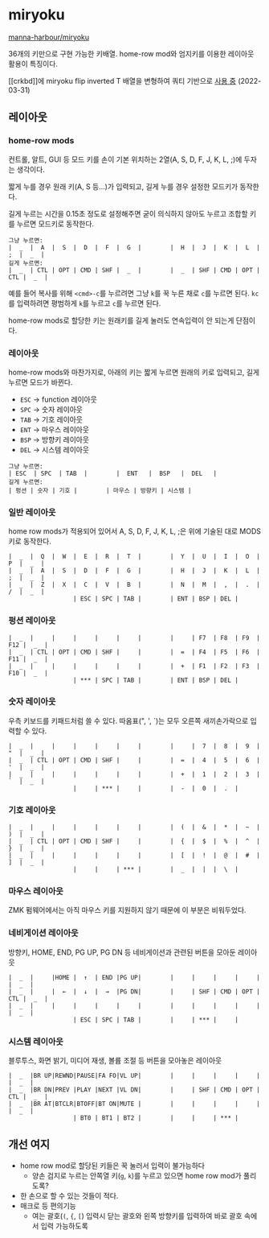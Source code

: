 # miryoku

[manna-harbour/miryoku](https://github.com/manna-harbour/miryoku)

36개의 키만으로 구현 가능한 키배열. home-row mod와 엄지키를 이용한 레이아웃 활용이 특징이다.

[[crkbd]]에 miryoku flip inverted T 배열을 변형하여 쿼티 기반으로 [사용 중](https://github.com/nyeong/zmk-config/commit/50526193a33168c58b006f9b6b8ef15e95ee08b3) (2022-03-31)


## 레이아웃

### home-row mods

컨트롤, 알트, GUI 등 모드 키를 손이 기본 위치하는 2열(A, S, D, F, J, K, L, ;)에 두자는 생각이다.

짧게 누를 경우 원래 키(A, S 등...)가 입력되고, 길게 누를 경우 설정한 모드키가 동작한다.

길게 누르는 시간을 0.15초 정도로 설정해주면 굳이 의식하지 않아도 누르고 조합할 키를 누르면 모드키로 동작한다.

```
그냥 누르면:
|  _  |  A  |  S  |  D  |  F  |  G  |        |  H  |  J  |  K  |  L  |  ;  |  _  | 
길게 누르면:
|  _  | CTL | OPT | CMD | SHF |  _  |        |  _  | SHF | CMD | OPT | CTL |  _  | 
```

예를 들어 복사를 위해 `<cmd>-c`를 누르려면 그냥 `k`를 꾹 누른 채로 `c`를 누르면 된다.
`kc`를 입력하려면 평범하게 `k`를 누르고 `c`를 누르면 된다.

home-row mods로 할당한 키는 원래키를 길게 눌러도 연속입력이 안 되는게 단점이다.

### 레이아웃

home-row mods와 마찬가지로, 아래의 키는 짧게 누르면 원래의 키로 입력되고, 길게 누르면 모드가 바뀐다.

- `ESC` -> function 레이아웃
- `SPC` -> 숫자 레이아웃
- `TAB` -> 기호 레이아웃
- `ENT` -> 마우스 레이아웃
- `BSP` -> 방향키 레이아웃
- `DEL` -> 시스템 레이아웃

```
그냥 누르면:
| ESC  | SPC  | TAB  |        |  ENT   |  BSP   |  DEL   |
길게 누르면:
| 펑션 | 숫자 | 기호 |        | 마우스 | 방향키 | 시스템 |
```


### 일반 레이아웃

home row mods가 적용되어 있어서 A, S, D, F, J, K, L, ;은 위에 기술된 대로 MODS키로 동작한다.

```
|  _  |  Q  |  W  |  E  |  R  |  T  |        |  Y  |  U  |  I  |  O  |  P  |  _  | 
|  _  |  A  |  S  |  D  |  F  |  G  |        |  H  |  J  |  K  |  L  |  ;  |  _  | 
|  _  |  Z  |  X  |  C  |  V  |  B  |        |  N  |  M  |  ,  |  .  |  /  |  _  | 
                  | ESC | SPC | TAB |        | ENT | BSP | DEL |            
```

### 펑션 레이아웃

```
|  _  |     |     |     |     |     |        |     | F7  | F8  | F9  | F12 |  _  | 
|  _  | CTL | OPT | CMD | SHF |     |        |  =  | F4  | F5  | F6  | F11 |  _  | 
|  _  |     |     |     |     |     |        |  +  | F1  | F2  | F3  | F10 |  _  | 
                  | *** | SPC | TAB |        | ENT | BSP | DEL |            
```

### 숫자 레이아웃

우측 키보드를 키패드처럼 쓸 수 있다. 따옴표(", ', `)는 모두 오른쪽 새끼손가락으로 입력할 수 있다.

```
|  _  |     |     |     |     |     |        |     |  7  |  8  |  9  |  "  |  _  | 
|  _  | CTL | OPT | CMD | SHF |     |        |  =  |  4  |  5  |  6  |  '  |  _  | 
|  _  |     |     |     |     |     |        |  +  |  1  |  2  |  3  |  `  |  _  | 
                  |     | *** |     |        |  -  |  0  |  .  |            
```

### 기호 레이아웃

```
|  _  |     |     |     |     |     |        |  (  |  &  |  *  |  ~  |  )  |  _  | 
|  _  | CTL | OPT | CMD | SHF |     |        |  {  |  $  |  %  |  ^  |  }  |  _  | 
|  _  |     |     |     |     |     |        |  [  |  !  |  @  |  #  |  ]  |  _  | 
                  |     |     | *** |        |  _  |  |  |  \  |            
```

### 마우스 레이아웃

ZMK 펌웨어에서는 아직 마우스 키를 지원하지 않기 때문에 이 부분은 비워두었다.

### 네비게이션 레이아웃

방향키, HOME, END, PG UP, PG DN 등 네비게이션과 관련된 버튼을 모아둔 레이아웃

```
|  _  |     |HOME |  ↑  | END |PG UP|        |     |     |     |     |     |  _  | 
|  _  |     |  ←  |  ↓  |  →  |PG DN|        |     | SHF | CMD | OPT | CTL |  _  | 
|  _  |     |     |     |     |     |        |     |     |     |     |     |  _  | 
                  | ESC | SPC | TAB |        |     | *** |     |            
```

### 시스템 레이아웃

블루투스, 화면 밝기, 미디어 재생, 볼륨 조절 등 버튼을 모아놓은 레이아웃

```
|  _  |BR UP|REWND|PAUSE|FA FO|VL UP|        |     |     |     |     |     |  _  | 
|  _  |BR DN|PREV |PLAY |NEXT |VL DN|        |     | SHF | CMD | OPT | CTL |  _  | 
|  _  |BR AT|BTCLR|BTOFF|BT ON|MUTE |        |     |     |     |     |     |  _  | 
                  | BT0 | BT1 | BT2 |        |     |     | *** |            
```

## 개선 여지

- home row mod로 할당된 키들은 꾹 눌러서 입력이 불가능하다
  - 양손 검지로 누르는 안쪽열 키(`g`, `k`)를 누르고 있으면 home row mod가 풀리도록?
- 한 손으로 할 수 있는 것들이 적다.
- 매크로 등 편의기능
  - 여는 괄호(`(`, `{`, `[`) 입력시 닫는 괄호와 왼쪽 방향키를 입력하여 바로 괄호 속에서 입력 가능하도록
